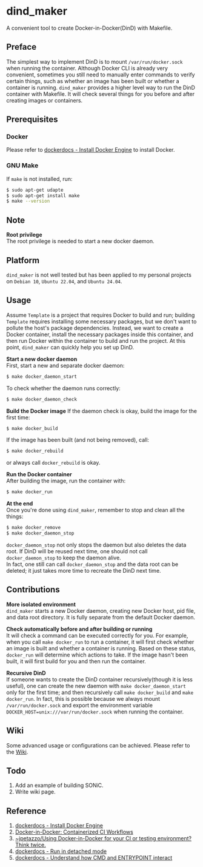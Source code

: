 # dind_maker
A convenient tool to create Docker-in-Docker(DinD) with Makefile.

## Preface
The simplest way to implement DinD is to mount `/var/run/docker.sock` when running the container. Although Docker CLI is already very convenient, sometimes you still need to manually enter commands to verify certain things, such as whether an image has been built or whether a container is running. `dind_maker` provides a higher level way to run the DinD container with Makefile. It will check several things for you before and after creating images or containers. 

## Prerequisites
### Docker
Please refer to [dockerdocs - Install Docker Engine](https://docs.docker.com/engine/install/) to install Docker.

### GNU Make
If `make` is not installed, run:  
```bash
$ sudo apt-get udapte
$ sudo apt-get install make
$ make --version
```

## Note
**Root privilege**  
The root privilege is needed to start a new docker daemon.

## Platform
`dind_maker` is not well tested but has been applied to my personal projects on `Debian 10`, `Ubuntu 22.04`, and `Ubuntu 24.04`.

## Usage
Assume `Template` is a project that requires Docker to build and run; building `Template` requires installing some necessary packages, but we don't want to pollute the host's package dependencies. Instead, we want to create a Docker container, install the necessary packages inside this container, and then run Docker within the container to build and run the project. At this point, `dind_maker` can quickly help you set up DinD.

**Start a new docker daemon**  
First, start a new and separate docker daemon:  
```bash
$ make docker_daemon_start
```

To check whether the daemon runs correctly:  
```bash
$ make docker_daemon_check
```

**Build the Docker image**
If the daemon check is okay, build the image for the first time:  
```bash
$ make docker_build
```

If the image has been built (and not being removed), call:  
```bash
$ make docker_rebuild
```
or always call `docker_rebuild` is okay.

**Run the Docker container**  
After building the image, run the container with:  
```bash
$ make docker_run
```

**At the end**  
Once you're done using `dind_maker`, remember to stop and clean all the things:  
```bash
$ make docker_remove
$ make docker_daemon_stop
```
`docker_daemon_stop` not only stops the daemon but also deletes the data root. If DinD will be reused next time, one should not call `docker_daemon_stop` to keep the daemon alive.  
In fact, one still can call `docker_daemon_stop` and the data root can be deleted; it just takes more time to recreate the DinD next time.

## Contributions
**More isolated environment**  
`dind_maker` starts a new Docker daemon, creating new Docker host, pid file, and data root directory. It is fully separate from the default Docker daemon. 

**Check automatically before and after building or running**  
It will check a command can be executed correctly for you. For example, when you call `make docker_run` to run a container, it will first check whether an image is built and whether a container is running. Based on these status, `docker_run` will determine which actions to take. If the image hasn't been built, it will first build for you and then run the container.

**Recursive DinD**  
If someone wants to create the DinD container recursively(though it is less useful), one can create the new daemon with `make docker_daemon_start` only for the first time; and then recursively call `make docker_build` and `make docker_run`. In fact, this is possible because we always mount `/var/run/docker.sock` and export the environment variable `DOCKER_HOST=unix:///var/run/docker.sock` when running the container.

## Wiki
Some advanced usage or configurations can be achieved. Please refer to the [Wiki](https://github.com/luckykk273/dind_maker/wiki).

## Todo
1. Add an example of building SONiC.
2. Write wiki page.

## Reference
1. [dockerdocs - Install Docker Engine](https://docs.docker.com/engine/install/)
2. [Docker-in-Docker: Containerized CI Workflows](https://www.docker.com/resources/docker-in-docker-containerized-ci-workflows-dockercon-2023/)
3. [~jpetazzo/Using Docker-in-Docker for your CI or testing environment? Think twice.](https://jpetazzo.github.io/2015/09/03/do-not-use-docker-in-docker-for-ci/)
4. [dockerdocs - Run in detached mode](https://docs.docker.com/guides/golang/run-containers/#run-in-detached-mode)
5. [dockerdocs - Understand how CMD and ENTRYPOINT interact](https://docs.docker.com/reference/dockerfile/#understand-how-cmd-and-entrypoint-interact)